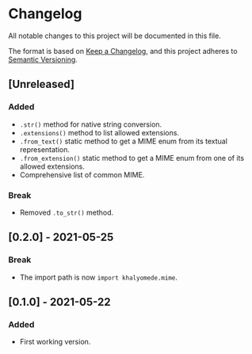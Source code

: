 # Changelog
All notable changes to this project will be documented in this file.

The format is based on [Keep a Changelog](https://keepachangelog.com/en/1.0.0/),
and this project adheres to [Semantic Versioning](https://semver.org/spec/v2.0.0.html).

## [Unreleased]

### Added

- `.str()` method for native string conversion.
- `.extensions()` method to list allowed extensions.
- `.from_text()` static method to get a MIME enum from its textual representation.
- `.from_extension()` static method to get a MIME enum from one of its allowed extensions.
- Comprehensive list of common MIME.

### Break

- Removed `.to_str()` method.

## [0.2.0] - 2021-05-25

### Break

- The import path is now `import khalyomede.mime`.

## [0.1.0] - 2021-05-22

### Added

- First working version.
